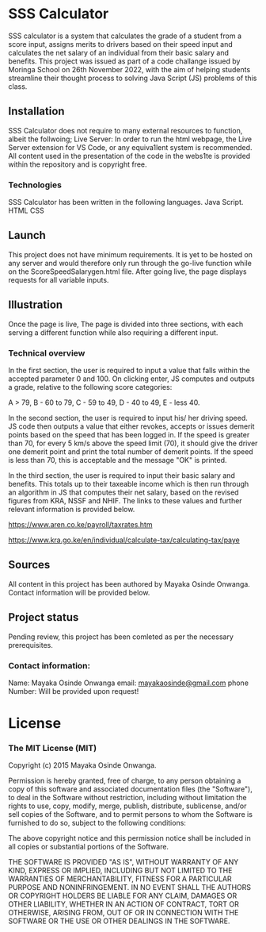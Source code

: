 # SSS Calculator

SSS calculator is a system that calculates the grade of a student from a score input, assigns merits to drivers based on their speed input and calculates the net salary of an individual from their basic salary and benefits.
This project was issued as part of a code challange issued by Moringa School on 26th November 2022, with the aim of helping students streamline their thought process to solving Java Script (JS) problems of this class.

## Installation

SSS Calculator does not require to many external resources to function, albeit the follwoing;
Live Server: In order to run the html webpage, the Live Server extension for VS Code, or any equiva1lent system is recommended.
All content used in the presentation of the code in the webs1te is provided within the repository and is copyright free.

### Technologies

SSS Calculator has been written in the following languages.
Java Script.
HTML
CSS

## Launch

This project does not have minimum requirements. It is yet to be hosted on any server and would therefore only run through the go-live function while on the ScoreSpeedSalarygen.html file. 
After going live, the page displays requests for all variable inputs. 

## Illustration

Once the page is live, The page is divided into three sections, with each serving a different function while also requiring a different input.

### Technical overview 

In the first section, the user is required to input a value that falls within the accepted parameter 0 and 100. On clicking enter, JS computes and outputs a grade, relative to the following score categories:

A > 79, B - 60 to 79, C -  59 to 49, D - 40 to 49, E - less 40.

In the second section, the user is required to input his/ her driving speed. JS code then outputs a value that either revokes, accepts or issues demerit points based on the speed that has been logged in.
If the speed is greater than 70, for every 5 km/s above the speed limit (70), it should give the driver one demerit point and print the total number of demerit points. If the speed is less than 70, this is acceptable and the message "OK" is printed.

In the third section, the user is required to input their basic salary and benefits. This totals up to their taxeable income which is then run through an algorithm in JS that computes their net salary, based on the revised figures from KRA, NSSF and NHIF. The links to these values and further relevant information is provided below.

https://www.aren.co.ke/payroll/taxrates.htm

https://www.kra.go.ke/en/individual/calculate-tax/calculating-tax/paye

## Sources

All content in this project has been authored by Mayaka Osinde Onwanga. 
Contact information will be provided below.

## Project status

Pending review, this project has been comleted as per the necessary prerequisites.

### Contact information:

Name: Mayaka Osinde Onwanga
email: mayakaosinde@gmail.com
phone Number: Will be provided upon request!



# License
### The MIT License (MIT)

Copyright (c) 2015 Mayaka Osinde Onwanga.

Permission is hereby granted, free of charge, to any person obtaining a copy of this software and associated documentation files (the "Software"), to deal in the Software without restriction, including without limitation the rights to use, copy, modify, merge, publish, distribute, sublicense, and/or sell copies of the Software, and to permit persons to whom the Software is furnished to do so, subject to the following conditions:

The above copyright notice and this permission notice shall be included in all copies or substantial portions of the Software.

THE SOFTWARE IS PROVIDED "AS IS", WITHOUT WARRANTY OF ANY KIND, EXPRESS OR IMPLIED, INCLUDING BUT NOT LIMITED TO THE WARRANTIES OF MERCHANTABILITY, FITNESS FOR A PARTICULAR PURPOSE AND NONINFRINGEMENT. IN NO EVENT SHALL THE AUTHORS OR COPYRIGHT HOLDERS BE LIABLE FOR ANY CLAIM, DAMAGES OR OTHER LIABILITY, WHETHER IN AN ACTION OF CONTRACT, TORT OR OTHERWISE, ARISING FROM, OUT OF OR IN CONNECTION WITH THE SOFTWARE OR THE USE OR OTHER DEALINGS IN THE SOFTWARE.

